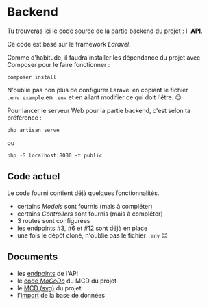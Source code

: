 # Backend

Tu trouveras ici le code source de la partie backend du projet : l' **API**.

Ce code est basé sur le framework _Laravel_.

Comme d'habitude, il faudra installer les dépendance du projet avec Composer pour le faire fonctionner :
```
composer install
```

N'oublie pas non plus de configurer Laravel en copiant le fichier `.env.example` en `.env` et en allant
modifier ce qui doit l'être. :wink:

Pour lancer le serveur Web pour la partie backend, c'est selon ta préférence :
```
php artisan serve
```
ou
```
php -S localhost:8000 -t public
```

## Code actuel

Le code fourni contient déjà quelques fonctionnalités.

- certains _Models_ sont fournis (mais à compléter)
- certains _Controllers_ sont fournis (mais à compléter)
- 3 routes sont configurées
- les endpoints #3, #6 et #12 sont déjà en place
- une fois le dépôt cloné, n'oublie pas le fichier `.env` :wink:

## Documents

- les [endpoints](../docs/api.md) de l'API
- le [code _MoCoDo_](../docs/game-reviews.mcd) du MCD du projet
- le [MCD (svg)](../docs/game-reviews.svg) du projet
- l'[import](../docs/import.sql) de la base de données
